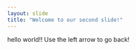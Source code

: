 ```yaml
---
layout: slide
title: "Welcome to our second slide!"
---
```

hello world!!
Use the left arrow to go back!
